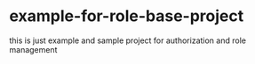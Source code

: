# example-for-role-base-project
this is just example and sample project for authorization and role management 
